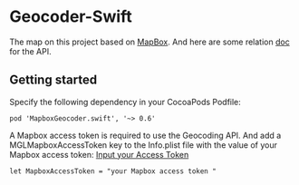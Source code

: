 # Geocoder-Swift

The map on this project based on [MapBox](https://www.mapbox.com). And here are some relation [doc](https://github.com/mapbox/MapboxGeocoder.swift#getting-started) for the API.

## Getting started

Specify the following dependency in your CocoaPods Podfile:

`pod 'MapboxGeocoder.swift', '~> 0.6'`


 A Mapbox access token is required to use the Geocoding API. 
 And add a MGLMapboxAccessToken key to the Info.plist file with the value of your Mapbox access token:
[Input your Access Token](https://www.mapbox.com/help/create-api-access-token/)

`let MapboxAccessToken = "your Mapbox access token "`

